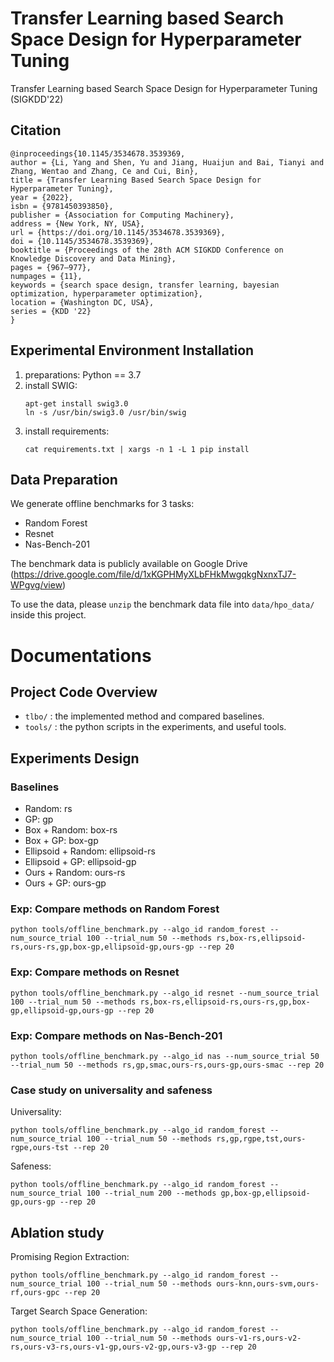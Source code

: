 # Transfer Learning based Search Space Design for Hyperparameter Tuning

Transfer Learning based Search Space Design for Hyperparameter Tuning (SIGKDD'22)

## Citation

```
@inproceedings{10.1145/3534678.3539369,
author = {Li, Yang and Shen, Yu and Jiang, Huaijun and Bai, Tianyi and Zhang, Wentao and Zhang, Ce and Cui, Bin},
title = {Transfer Learning Based Search Space Design for Hyperparameter Tuning},
year = {2022},
isbn = {9781450393850},
publisher = {Association for Computing Machinery},
address = {New York, NY, USA},
url = {https://doi.org/10.1145/3534678.3539369},
doi = {10.1145/3534678.3539369},
booktitle = {Proceedings of the 28th ACM SIGKDD Conference on Knowledge Discovery and Data Mining},
pages = {967–977},
numpages = {11},
keywords = {search space design, transfer learning, bayesian optimization, hyperparameter optimization},
location = {Washington DC, USA},
series = {KDD '22}
}
```

## Experimental Environment Installation

1. preparations: Python == 3.7
2. install SWIG:
    ```
    apt-get install swig3.0
    ln -s /usr/bin/swig3.0 /usr/bin/swig
    ```
3. install requirements:
    ```
    cat requirements.txt | xargs -n 1 -L 1 pip install
    ```

## Data Preparation

We generate offline benchmarks for 3 tasks:
+ Random Forest
+ Resnet
+ Nas-Bench-201

The benchmark data is publicly available on Google Drive (<https://drive.google.com/file/d/1xKGPHMyXLbFHkMwgqkgNxnxTJ7-WPgvg/view>)

To use the data, please `unzip` the benchmark data file into `data/hpo_data/` inside this project.

# Documentations

## Project Code Overview

+ `tlbo/` : the implemented method and compared baselines.
+ `tools/` : the python scripts in the experiments, and useful tools.

## Experiments Design

### Baselines

+ Random: rs
+ GP: gp
+ Box + Random: box-rs
+ Box + GP: box-gp
+ Ellipsoid + Random: ellipsoid-rs
+ Ellipsoid + GP: ellipsoid-gp
+ Ours + Random: ours-rs
+ Ours + GP: ours-gp

### Exp: Compare methods on Random Forest

```
python tools/offline_benchmark.py --algo_id random_forest --num_source_trial 100 --trial_num 50 --methods rs,box-rs,ellipsoid-rs,ours-rs,gp,box-gp,ellipsoid-gp,ours-gp --rep 20
```

### Exp: Compare methods on Resnet

```
python tools/offline_benchmark.py --algo_id resnet --num_source_trial 100 --trial_num 50 --methods rs,box-rs,ellipsoid-rs,ours-rs,gp,box-gp,ellipsoid-gp,ours-gp --rep 20
```

### Exp: Compare methods on Nas-Bench-201

```
python tools/offline_benchmark.py --algo_id nas --num_source_trial 50 --trial_num 50 --methods rs,gp,smac,ours-rs,ours-gp,ours-smac --rep 20
```

### Case study on universality and safeness

Universality:

```
python tools/offline_benchmark.py --algo_id random_forest --num_source_trial 100 --trial_num 50 --methods rs,gp,rgpe,tst,ours-rgpe,ours-tst --rep 20
```

Safeness:

```
python tools/offline_benchmark.py --algo_id random_forest --num_source_trial 100 --trial_num 200 --methods gp,box-gp,ellipsoid-gp,ours-gp --rep 20
```

## Ablation study

Promising Region Extraction:

```
python tools/offline_benchmark.py --algo_id random_forest --num_source_trial 100 --trial_num 50 --methods ours-knn,ours-svm,ours-rf,ours-gpc --rep 20
```

Target Search Space Generation:

```
python tools/offline_benchmark.py --algo_id random_forest --num_source_trial 100 --trial_num 50 --methods ours-v1-rs,ours-v2-rs,ours-v3-rs,ours-v1-gp,ours-v2-gp,ours-v3-gp --rep 20
```
